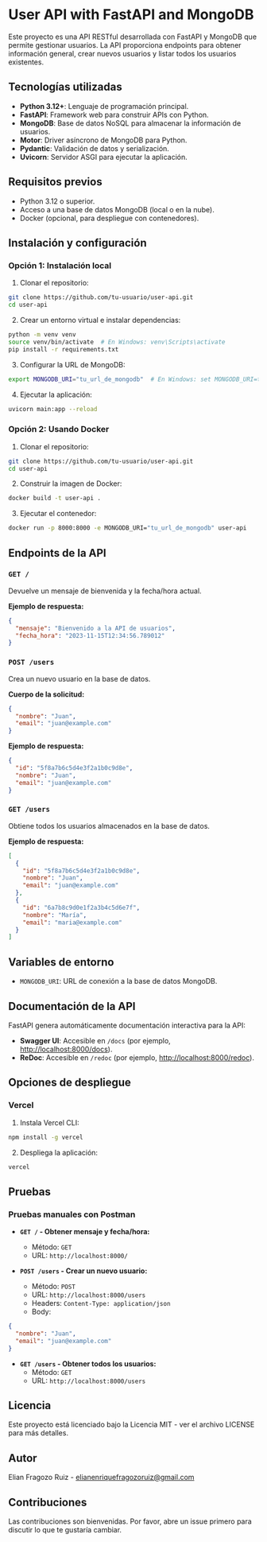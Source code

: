 # User API with FastAPI and MongoDB

Este proyecto es una API RESTful desarrollada con FastAPI y MongoDB que permite gestionar usuarios. La API proporciona endpoints para obtener información general, crear nuevos usuarios y listar todos los usuarios existentes.

## Tecnologías utilizadas

- **Python 3.12+**: Lenguaje de programación principal.
- **FastAPI**: Framework web para construir APIs con Python.
- **MongoDB**: Base de datos NoSQL para almacenar la información de usuarios.
- **Motor**: Driver asíncrono de MongoDB para Python.
- **Pydantic**: Validación de datos y serialización.
- **Uvicorn**: Servidor ASGI para ejecutar la aplicación.

## Requisitos previos

- Python 3.12 o superior.
- Acceso a una base de datos MongoDB (local o en la nube).
- Docker (opcional, para despliegue con contenedores).

## Instalación y configuración

### Opción 1: Instalación local

1. Clonar el repositorio:

```bash
git clone https://github.com/tu-usuario/user-api.git
cd user-api
```

2. Crear un entorno virtual e instalar dependencias:

```bash
python -m venv venv
source venv/bin/activate  # En Windows: venv\Scripts\activate
pip install -r requirements.txt
```

3. Configurar la URL de MongoDB:

```bash
export MONGODB_URI="tu_url_de_mongodb"  # En Windows: set MONGODB_URI=tu_url_de_mongodb
```

4. Ejecutar la aplicación:

```bash
uvicorn main:app --reload
```

### Opción 2: Usando Docker

1. Clonar el repositorio:

```bash
git clone https://github.com/tu-usuario/user-api.git
cd user-api
```

2. Construir la imagen de Docker:

```bash
docker build -t user-api .
```

3. Ejecutar el contenedor:

```bash
docker run -p 8000:8000 -e MONGODB_URI="tu_url_de_mongodb" user-api
```

## Endpoints de la API

### `GET /`

Devuelve un mensaje de bienvenida y la fecha/hora actual.

**Ejemplo de respuesta:**

```json
{
  "mensaje": "Bienvenido a la API de usuarios",
  "fecha_hora": "2023-11-15T12:34:56.789012"
}
```

### `POST /users`

Crea un nuevo usuario en la base de datos.

**Cuerpo de la solicitud:**

```json
{
  "nombre": "Juan",
  "email": "juan@example.com"
}
```

**Ejemplo de respuesta:**

```json
{
  "id": "5f8a7b6c5d4e3f2a1b0c9d8e",
  "nombre": "Juan",
  "email": "juan@example.com"
}
```

### `GET /users`

Obtiene todos los usuarios almacenados en la base de datos.

**Ejemplo de respuesta:**

```json
[
  {
    "id": "5f8a7b6c5d4e3f2a1b0c9d8e",
    "nombre": "Juan",
    "email": "juan@example.com"
  },
  {
    "id": "6a7b8c9d0e1f2a3b4c5d6e7f",
    "nombre": "María",
    "email": "maria@example.com"
  }
]
```

## Variables de entorno

- `MONGODB_URI`: URL de conexión a la base de datos MongoDB.

## Documentación de la API

FastAPI genera automáticamente documentación interactiva para la API:

- **Swagger UI**: Accesible en `/docs` (por ejemplo, [http://localhost:8000/docs](http://localhost:8000/docs)).
- **ReDoc**: Accesible en `/redoc` (por ejemplo, [http://localhost:8000/redoc](http://localhost:8000/redoc)).

## Opciones de despliegue

### Vercel

1. Instala Vercel CLI:

```bash
npm install -g vercel
```

2. Despliega la aplicación:

```bash
vercel
```

## Pruebas

### Pruebas manuales con Postman

- **`GET /` - Obtener mensaje y fecha/hora:**
  - Método: `GET`
  - URL: `http://localhost:8000/`

- **`POST /users` - Crear un nuevo usuario:**
  - Método: `POST`
  - URL: `http://localhost:8000/users`
  - Headers: `Content-Type: application/json`
  - Body:

```json
{
  "nombre": "Juan",
  "email": "juan@example.com"
}
```

- **`GET /users` - Obtener todos los usuarios:**
  - Método: `GET`
  - URL: `http://localhost:8000/users`

## Licencia

Este proyecto está licenciado bajo la Licencia MIT - ver el archivo LICENSE para más detalles.

## Autor

Elian Fragozo Ruiz - elianenriquefragozoruiz@gmail.com
## Contribuciones

Las contribuciones son bienvenidas. Por favor, abre un issue primero para discutir lo que te gustaría cambiar.

